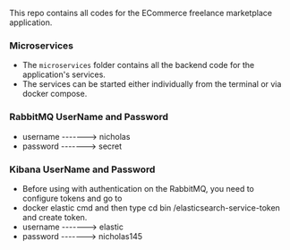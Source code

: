 This repo contains all codes for the ECommerce freelance marketplace application.

### Microservices
* The `microservices` folder contains all the backend code for the application's services.
* The services can be started either individually from the terminal or via docker compose.

### RabbitMQ UserName and Password
* username -------> nicholas
* password -------> secret

### Kibana UserName and Password
* Before using with authentication on the RabbitMQ, you need to configure tokens and go to 
* docker elastic cmd and then type cd bin /elasticsearch-service-token and create token.
* username -------> elastic
* password -------> nicholas145